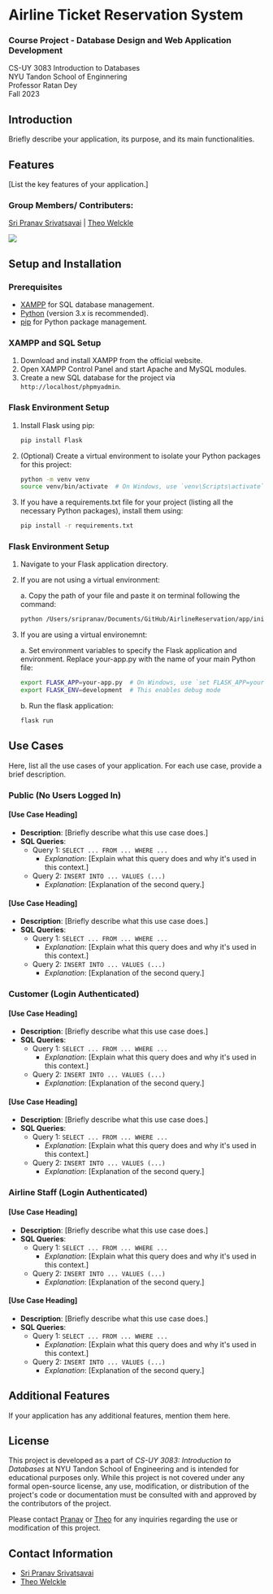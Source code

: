 # Airline Ticket Reservation System
### Course Project - Database Design and Web Application Development
CS-UY 3083 Introduction to Databases <br/>
NYU Tandon School of Enginnering <br/>
Professor Ratan Dey <br/>
Fall 2023 <br/>

## Introduction
Briefly describe your application, its purpose, and its main functionalities.

## Features
[List the key features of your application.]

### Group Members/ Contributers:
[Sri Pranav Srivatsavai](mailto:sri.pranav@nyu.edu) | [Theo Welckle](mailto:tlw9927@nyu.edu)

<a href="https://github.com/sripranav9/AirlineReservation/graphs/contributors">
  <img src="https://contrib.rocks/image?repo=sripranav9/AirlineReservation" />
</a>


## Setup and Installation
### Prerequisites
- [XAMPP](https://www.apachefriends.org/index.html) for SQL database management.
- [Python](https://www.python.org/downloads/) (version 3.x is recommended).
- [pip](https://pip.pypa.io/en/stable/installing/) for Python package management.

### XAMPP and SQL Setup
1. Download and install XAMPP from the official website.
2. Open XAMPP Control Panel and start Apache and MySQL modules.
3. Create a new SQL database for the project via `http://localhost/phpmyadmin`.

### Flask Environment Setup
1. Install Flask using pip:
   ```bash
   pip install Flask
   ```
2. (Optional) Create a virtual environment to isolate your Python packages for this project:
   ```bash
   python -m venv venv
   source venv/bin/activate  # On Windows, use `venv\Scripts\activate`
   ```
3. If you have a requirements.txt file for your project (listing all the necessary Python packages), install them using:
   ```bash
   pip install -r requirements.txt
   ```
### Flask Environment Setup
1. Navigate to your Flask application directory.
2. If you are not using a virtual environment:

   a. Copy the path of your file and paste it on terminal following the command:
   ```bash
   python /Users/sripranav/Documents/GitHub/AirlineReservation/app/init1.py # Just an example: Copy and paste the file location directly
   ```
4. If you are using a virtual environemnt:

   a. Set environment variables to specify the Flask application and environment. Replace your-app.py with the name of your main Python file:
     ```bash
     export FLASK_APP=your-app.py  # On Windows, use `set FLASK_APP=your-app.py`
     export FLASK_ENV=development  # This enables debug mode
     ```
   b. Run the flask application:
     ```bash
     flask run
     ```

## Use Cases
Here, list all the use cases of your application. For each use case, provide a brief description.

### Public (No Users Logged In)
#### [Use Case Heading]
- **Description**: [Briefly describe what this use case does.]
- **SQL Queries**:
  - Query 1: `SELECT ... FROM ... WHERE ...`
    - *Explanation*: [Explain what this query does and why it's used in this context.]
  - Query 2: `INSERT INTO ... VALUES (...)`
    - *Explanation*: [Explanation of the second query.]

#### [Use Case Heading]
- **Description**: [Briefly describe what this use case does.]
- **SQL Queries**:
  - Query 1: `SELECT ... FROM ... WHERE ...`
    - *Explanation*: [Explain what this query does and why it's used in this context.]
  - Query 2: `INSERT INTO ... VALUES (...)`
    - *Explanation*: [Explanation of the second query.]

### Customer (Login Authenticated)
#### [Use Case Heading]
- **Description**: [Briefly describe what this use case does.]
- **SQL Queries**:
  - Query 1: `SELECT ... FROM ... WHERE ...`
    - *Explanation*: [Explain what this query does and why it's used in this context.]
  - Query 2: `INSERT INTO ... VALUES (...)`
    - *Explanation*: [Explanation of the second query.]

#### [Use Case Heading]
- **Description**: [Briefly describe what this use case does.]
- **SQL Queries**:
  - Query 1: `SELECT ... FROM ... WHERE ...`
    - *Explanation*: [Explain what this query does and why it's used in this context.]
  - Query 2: `INSERT INTO ... VALUES (...)`
    - *Explanation*: [Explanation of the second query.]

### Airline Staff (Login Authenticated)
#### [Use Case Heading]
- **Description**: [Briefly describe what this use case does.]
- **SQL Queries**:
  - Query 1: `SELECT ... FROM ... WHERE ...`
    - *Explanation*: [Explain what this query does and why it's used in this context.]
  - Query 2: `INSERT INTO ... VALUES (...)`
    - *Explanation*: [Explanation of the second query.]

#### [Use Case Heading]
- **Description**: [Briefly describe what this use case does.]
- **SQL Queries**:
  - Query 1: `SELECT ... FROM ... WHERE ...`
    - *Explanation*: [Explain what this query does and why it's used in this context.]
  - Query 2: `INSERT INTO ... VALUES (...)`
    - *Explanation*: [Explanation of the second query.]


## Additional Features
If your application has any additional features, mention them here.

## License

This project is developed as a part of *CS-UY 3083: Introduction to Databases* at NYU Tandon School of Engineering and is intended for educational purposes only. While this project is not covered under any formal open-source license, any use, modification, or distribution of the project's code or documentation must be consulted with and approved by the contributors of the project. 

Please contact [Pranav](mailto:sri.pranav@nyu.edu) or [Theo](mailto:tlw9927@nyu.edu) for any inquiries regarding the use or modification of this project.

## Contact Information
 - [Sri Pranav Srivatsavai](mailto:sri.pranav@nyu.edu)
 - [Theo Welckle](mailto:tlw9927@nyu.edu)


